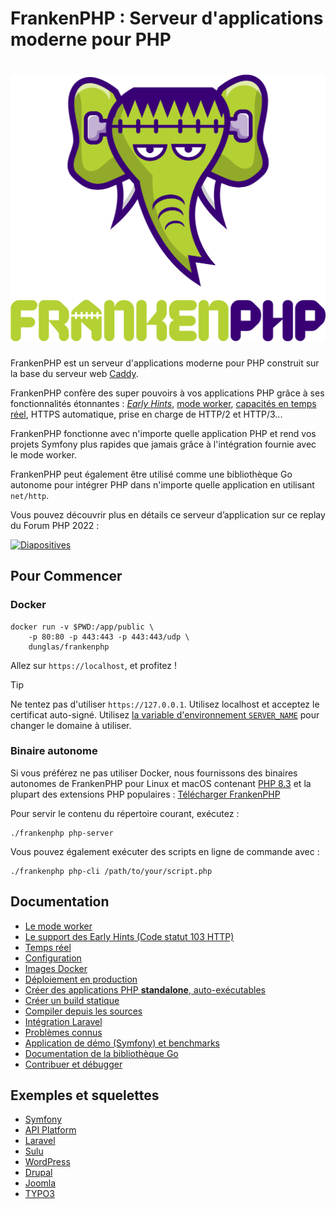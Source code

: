 # FrankenPHP : Serveur d'applications moderne pour PHP

<h1 align="center"><a href="https://frankenphp.dev"><img src="frankenphp.png" alt="FrankenPHP" width="600"></a></h1>

FrankenPHP est un serveur d'applications moderne pour PHP construit sur la base du serveur web [Caddy](https://caddyserver.com/).

FrankenPHP confère des super pouvoirs à vos applications PHP grâce à ses fonctionnalités étonnantes : [*Early Hints*](https://frankenphp.dev/docs/early-hints/), [mode worker](https://frankenphp.dev/docs/worker/), [capacités en temps réel](https://frankenphp.dev/docs/mercure/), HTTPS automatique, prise en charge de HTTP/2 et HTTP/3...

FrankenPHP fonctionne avec n'importe quelle application PHP et rend vos projets Symfony plus rapides que jamais grâce à l'intégration fournie avec le mode worker.

FrankenPHP peut également être utilisé comme une bibliothèque Go autonome pour intégrer PHP dans n'importe quelle application en utilisant `net/http`.

Vous pouvez découvrir plus en détails ce serveur d’application sur ce replay du Forum PHP 2022 :

<a href="https://dunglas.dev/2022/10/frankenphp-the-modern-php-app-server-written-in-go/"><img src="https://dunglas.dev/wp-content/uploads/2022/10/frankenphp.png" alt="Diapositives" width="600"></a>

## Pour Commencer

### Docker

```console
docker run -v $PWD:/app/public \
    -p 80:80 -p 443:443 -p 443:443/udp \
    dunglas/frankenphp
```

Allez sur `https://localhost`, et profitez !

> [!TIP]
>
> Ne tentez pas d'utiliser `https://127.0.0.1`. Utilisez localhost et acceptez le certificat auto-signé.
> Utilisez [ la variable d'environnement `SERVER_NAME`](docs/config.md#environment-variables) pour changer le domaine à utiliser.

### Binaire autonome

Si vous préférez ne pas utiliser Docker, nous fournissons des binaires autonomes de FrankenPHP pour Linux et macOS
contenant [PHP 8.3](https://www.php.net/releases/8.3/fr.php) et la plupart des extensions PHP populaires : [Télécharger FrankenPHP](https://github.com/dunglas/frankenphp/releases)

Pour servir le contenu du répertoire courant, exécutez :

```console
./frankenphp php-server
```

Vous pouvez également exécuter des scripts en ligne de commande avec :

```console
./frankenphp php-cli /path/to/your/script.php
```

## Documentation

* [Le mode worker](https://frankenphp.dev/docs/worker/)
* [Le support des Early Hints (Code statut 103 HTTP)](https://frankenphp.dev/docs/early-hints/)
* [Temps réel](https://frankenphp.dev/docs/mercure/)
* [Configuration](https://frankenphp.dev/docs/config/)
* [Images Docker](https://frankenphp.dev/docs/docker/)
* [Déploiement en production](docs/production.md)
* [Créer des applications PHP **standalone**, auto-exécutables](https://frankenphp.dev/docs/embed/)
* [Créer un build statique](https://frankenphp.dev/docs/static/)
* [Compiler depuis les sources](https://frankenphp.dev/docs/compile/)
* [Intégration Laravel](https://frankenphp.dev/docs/laravel/)
* [Problèmes connus](https://frankenphp.dev/docs/known-issues/)
* [Application de démo (Symfony) et benchmarks](https://github.com/dunglas/frankenphp-demo)
* [Documentation de la bibliothèque Go](https://pkg.go.dev/github.com/dunglas/frankenphp)
* [Contribuer et débugger](https://frankenphp.dev/docs/contributing/)

## Exemples et squelettes

* [Symfony](https://github.com/dunglas/symfony-docker)
* [API Platform](https://api-platform.com/docs/distribution/)
* [Laravel](https://frankenphp.dev/docs/laravel/)
* [Sulu](https://sulu.io/blog/running-sulu-with-frankenphp)
* [WordPress](https://github.com/dunglas/frankenphp-wordpress)
* [Drupal](https://github.com/dunglas/frankenphp-drupal)
* [Joomla](https://github.com/alexandreelise/frankenphp-joomla)
* [TYPO3](https://github.com/ochorocho/franken-typo3)

